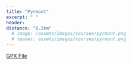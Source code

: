 ```yaml
---
title: "Pyrmont"
excerpt: " "
header:
distance: "8.2km"
  # image: /assets/images/courses/pyrmont.png
  # teaser: assets/images/courses/pyrmont.png
---
```

<div class="strava-embed-placeholder" data-embed-type="route" data-embed-id="3179238949444551498" data-full-width="true" data-style="standard" data-club-id="109154"></div><script src="https://strava-embeds.com/embed.js"></script>

<a href="\assets\gpx_files\pyrmont.gpx">GPX File</a>

